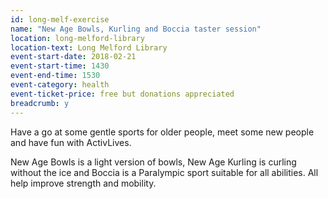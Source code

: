 ```yaml
---
id: long-melf-exercise
name: "New Age Bowls, Kurling and Boccia taster session"
location: long-melford-library
location-text: Long Melford Library
event-start-date: 2018-02-21
event-start-time: 1430
event-end-time: 1530
event-category: health
event-ticket-price: free but donations appreciated
breadcrumb: y
---
```


Have a go at some gentle sports for older people, meet some new people and have fun with ActivLives.

New Age Bowls is a light version of bowls, New Age Kurling is curling without the ice and Boccia is a Paralympic sport suitable for all abilities. All help improve strength and mobility.

